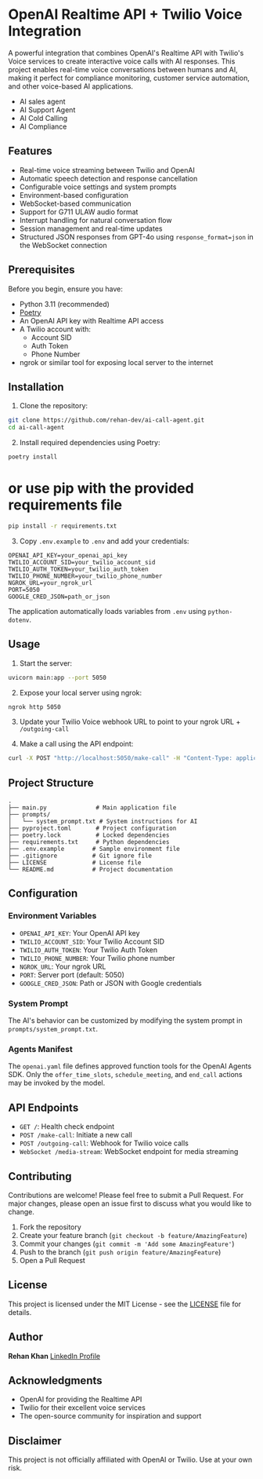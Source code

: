 # OpenAI Realtime API + Twilio Voice Integration

A powerful integration that combines OpenAI's Realtime API with Twilio's Voice services to create interactive voice calls with AI responses. This project enables real-time voice conversations between humans and AI, making it perfect for compliance monitoring, customer service automation, and other voice-based AI applications.

- AI sales agent
- AI Support Agent
- AI Cold Calling
- AI Compliance

## Features

- Real-time voice streaming between Twilio and OpenAI
- Automatic speech detection and response cancellation
- Configurable voice settings and system prompts
- Environment-based configuration
- WebSocket-based communication
- Support for G711 ULAW audio format
- Interrupt handling for natural conversation flow
- Session management and real-time updates
- Structured JSON responses from GPT-4o using
  `response_format=json` in the WebSocket connection

## Prerequisites

Before you begin, ensure you have:

- Python 3.11 (recommended)
- [Poetry](https://python-poetry.org/)
- An OpenAI API key with Realtime API access
- A Twilio account with:
  - Account SID
  - Auth Token
  - Phone Number
- ngrok or similar tool for exposing local server to the internet

## Installation

1. Clone the repository:
```bash
git clone https://github.com/rehan-dev/ai-call-agent.git
cd ai-call-agent
```

2. Install required dependencies using Poetry:
```bash
poetry install
```
# or use pip with the provided requirements file
```bash
pip install -r requirements.txt
```

3. Copy `.env.example` to `.env` and add your credentials:
```env
OPENAI_API_KEY=your_openai_api_key
TWILIO_ACCOUNT_SID=your_twilio_account_sid
TWILIO_AUTH_TOKEN=your_twilio_auth_token
TWILIO_PHONE_NUMBER=your_twilio_phone_number
NGROK_URL=your_ngrok_url
PORT=5050
GOOGLE_CRED_JSON=path_or_json
```
The application automatically loads variables from `.env` using `python-dotenv`.

## Usage

1. Start the server:
```bash
uvicorn main:app --port 5050
```

2. Expose your local server using ngrok:
```bash
ngrok http 5050
```

3. Update your Twilio Voice webhook URL to point to your ngrok URL + `/outgoing-call`

4. Make a call using the API endpoint:
```bash
curl -X POST "http://localhost:5050/make-call" -H "Content-Type: application/json" -d '{"to_phone_number": "+1234567890"}'
```

## Project Structure

```
.
├── main.py              # Main application file
├── prompts/            
│   └── system_prompt.txt # System instructions for AI
├── pyproject.toml       # Project configuration
├── poetry.lock          # Locked dependencies
├── requirements.txt     # Python dependencies
├── .env.example        # Sample environment file
├── .gitignore          # Git ignore file
├── LICENSE             # License file
└── README.md           # Project documentation
```

## Configuration

### Environment Variables

- `OPENAI_API_KEY`: Your OpenAI API key
- `TWILIO_ACCOUNT_SID`: Your Twilio Account SID
- `TWILIO_AUTH_TOKEN`: Your Twilio Auth Token
- `TWILIO_PHONE_NUMBER`: Your Twilio phone number
- `NGROK_URL`: Your ngrok URL
- `PORT`: Server port (default: 5050)
- `GOOGLE_CRED_JSON`: Path or JSON with Google credentials

### System Prompt

The AI's behavior can be customized by modifying the system prompt in `prompts/system_prompt.txt`.

### Agents Manifest

The `openai.yaml` file defines approved function tools for the OpenAI Agents SDK. Only the
`offer_time_slots`, `schedule_meeting`, and `end_call` actions may be invoked by the model.

## API Endpoints

- `GET /`: Health check endpoint
- `POST /make-call`: Initiate a new call
- `POST /outgoing-call`: Webhook for Twilio voice calls
- `WebSocket /media-stream`: WebSocket endpoint for media streaming

## Contributing

Contributions are welcome! Please feel free to submit a Pull Request. For major changes, please open an issue first to discuss what you would like to change.

1. Fork the repository
2. Create your feature branch (`git checkout -b feature/AmazingFeature`)
3. Commit your changes (`git commit -m 'Add some AmazingFeature'`)
4. Push to the branch (`git push origin feature/AmazingFeature`)
5. Open a Pull Request

## License

This project is licensed under the MIT License - see the [LICENSE](LICENSE) file for details.

## Author

**Rehan Khan**
[LinkedIn Profile](https://www.linkedin.com/in/rehankhantht/)

## Acknowledgments

- OpenAI for providing the Realtime API
- Twilio for their excellent voice services
- The open-source community for inspiration and support

## Disclaimer

This project is not officially affiliated with OpenAI or Twilio. Use at your own risk.
